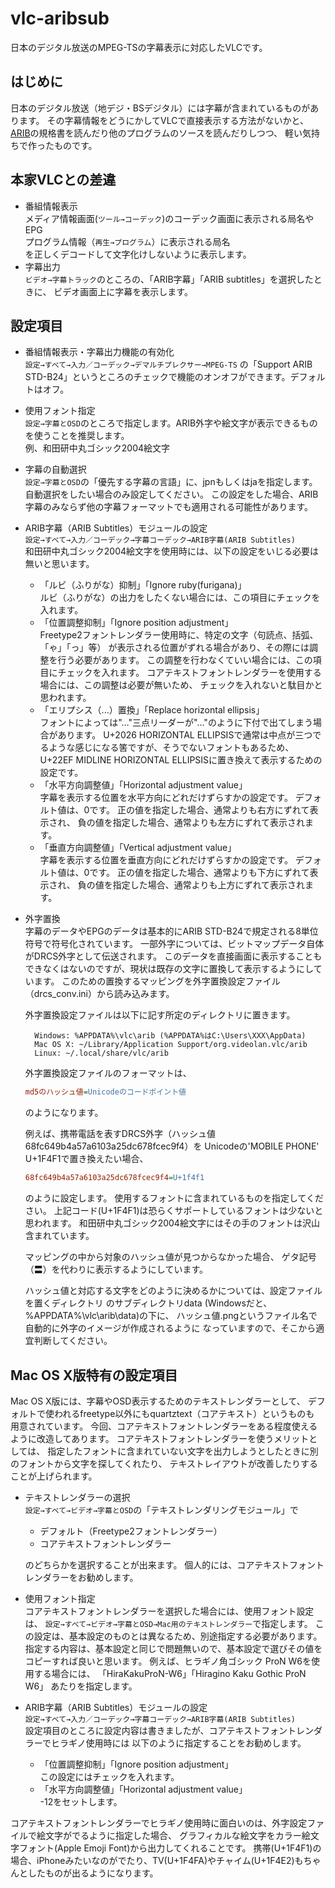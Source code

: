 vlc-aribsub
===========

日本のデジタル放送のMPEG-TSの字幕表示に対応したVLCです。

はじめに
--------
日本のデジタル放送（地デジ・BSデジタル）には字幕が含まれているものがあります。
その字幕情報をどうにかしてVLCで直接表示する方法がないかと、
[ARIB](http://www.arib.or.jp/)の規格書を読んだり他のプログラムのソースを読んだりしつつ、
軽い気持ちで作ったものです。

本家VLCとの差違
---------------
* 番組情報表示  
    メディア情報画面(`ツール→コーデック`)のコーデック画面に表示される局名やEPG  
    プログラム情報（`再生→プログラム`）に表示される局名  
    を正しくデコードして文字化けしないように表示します。
* 字幕出力  
    `ビデオ→字幕トラック`のところの、「ARIB字幕」「ARIB subtitles」を選択したときに、
    ビデオ画面上に字幕を表示します。

設定項目
--------
* 番組情報表示・字幕出力機能の有効化  
    `設定→すべて→入力／コーデック→デマルチプレクサー→MPEG-TS`
    の「Support ARIB STD-B24」というところのチェックで機能のオンオフができます。デフォルトはオフ。
* 使用フォント指定  
    `設定→字幕とOSD`のところで指定します。ARIB外字や絵文字が表示できるものを使うことを推奨します。  
    例、和田研中丸ゴシック2004絵文字
* 字幕の自動選択  
    `設定→字幕とOSD`の「優先する字幕の言語」に、jpnもしくはjaを指定します。
    自動選択をしたい場合のみ設定してください。
    この設定をした場合、ARIB字幕のみならず他の字幕フォーマットでも適用される可能性があります。
* ARIB字幕（ARIB Subtitles）モジュールの設定  
    `設定→すべて→入力／コーデック→字幕コーデック→ARIB字幕(ARIB Subtitles)`  
    和田研中丸ゴシック2004絵文字を使用時には、以下の設定をいじる必要は無いと思います。
    * 「ルビ（ふりがな）抑制」「Ignore ruby(furigana)」  
        ルビ（ふりがな）の出力をしたくない場合には、この項目にチェックを入れます。
    * 「位置調整抑制」「Ignore position adjustment」  
        Freetype2フォントレンダラー使用時に、特定の文字（句読点、括弧、「ゃ」「っ」等）
        が表示される位置がずれる場合があり、その際には調整を行う必要があります。
        この調整を行わなくていい場合には、この項目にチェックを入れます。
        コアテキストフォントレンダラーを使用する場合には、この調整は必要が無いため、
        チェックを入れないと駄目かと思われます。
    * 「エリプシス（...）置換」「Replace horizontal ellipsis」  
        フォントによっては"…"三点リーダーが"..."のように下付で出てしまう場合があります。
        U+2026 HORIZONTAL ELLIPSISで通常は中点が三つでるような感じになる筈ですが、そうでないフォントもあるため、
        U+22EF MIDLINE HORIZONTAL ELLIPSISに置き換えて表示するための設定です。
    * 「水平方向調整値」「Horizontal adjustment value」  
        字幕を表示する位置を水平方向にどれだけずらすかの設定です。
        デフォルト値は、0です。
        正の値を指定した場合、通常よりも右方にずれて表示され、
        負の値を指定した場合、通常よりも左方にずれて表示されます。
    * 「垂直方向調整値」「Vertical adjustment value」  
        字幕を表示する位置を垂直方向にどれだけずらすかの設定です。
        デフォルト値は、0です。
        正の値を指定した場合、通常よりも下方にずれて表示され、
        負の値を指定した場合、通常よりも上方にずれて表示されます。
* 外字置換  
    字幕のデータやEPGのデータは基本的にARIB STD-B24で規定される8単位符号で符号化されています。
    一部外字については、ビットマップデータ自体がDRCS外字として伝送されます。
    このデータを直接画面に表示することもできなくはないのですが、現状は既存の文字に置換して表示するようにしています。
    このための置換するマッピングを外字置換設定ファイル（drcs_conv.ini）から読み込みます。
    
    外字置換設定ファイルは以下に記す所定のディレクトリに置きます。
    
        Windows: %APPDATA%\vlc\arib (%APPDATA%はC:\Users\XXX\AppData)  
        Mac OS X: ~/Library/Application Support/org.videolan.vlc/arib  
        Linux: ~/.local/share/vlc/arib
    
    外字置換設定ファイルのフォーマットは、
    ```ini
    md5のハッシュ値=Unicodeのコードポイント値
    ```
    のようになります。
    
    例えば、携帯電話を表すDRCS外字（ハッシュ値68fc649b4a57a6103a25dc678fcec9f4）を
    Unicodeの'MOBILE PHONE' U+1F4F1で置き換えたい場合、
    ```ini
    68fc649b4a57a6103a25dc678fcec9f4=U+1f4f1
    ```
    のように設定します。
    使用するフォントに含まれているものを指定してください。
    上記コード(U+1F4F1)は恐らくサポートしているフォントは少ないと思われます。
    和田研中丸ゴシック2004絵文字にはその手のフォントは沢山含まれています。
    
    マッピングの中から対象のハッシュ値が見つからなかった場合、
    ゲタ記号（〓）を代わりに表示するようにしています。
    
    ハッシュ値と対応する文字をどのように決めるかについては、設定ファイルを置くディレクトリ
    のサブディレクトリdata (Windowsだと、%APPDATA%\vlc\arib\data)の下に、
    ハッシュ値.pngというファイル名で自動的に外字のイメージが作成されるように
    なっていますので、そこから適宜判断してください。

Mac OS X版特有の設定項目
------------------------
Mac OS X版には、字幕やOSD表示するためのテキストレンダラーとして、
デフォルトで使われるfreetype以外にもquartztext（コアテキスト）というものも
用意されています。
今回、コアテキストフォントレンダラーをある程度使えるように改造してあります。
コアテキストフォントレンダラーを使うメリットとしては、
指定したフォントに含まれていない文字を出力しようとしたときに別のフォントから文字を探してくれたり、
テキストレイアウトが改善したりすることが上げられます。

* テキストレンダラーの選択  
    `設定→すべて→ビデオ→字幕とOSD`の「テキストレンダリングモジュール」で
    
    * デフォルト（Freetype2フォントレンダラー）
    * コアテキストフォントレンダラー
    
    のどちらかを選択することが出来ます。
    個人的には、コアテキストフォントレンダラーをお勧めします。
* 使用フォント指定  
    コアテキストフォントレンダラーを選択した場合には、使用フォント設定は、
    `設定→すべて→ビデオ→字幕とOSD→Mac用のテキストレンダラー`で指定します。
    この設定は、基本設定のものとは異なるため、別途指定する必要があります。
    指定する内容は、基本設定と同じで問題無いので、基本設定で選びその値を
    コピーすれば良いと思います。
    例えば、ヒラギノ角ゴシック ProN W6を使用する場合には、
    「HiraKakuProN-W6」「Hiragino Kaku Gothic ProN W6」
    あたりを指定します。
* ARIB字幕（ARIB Subtitles）モジュールの設定   
    `設定→すべて→入力／コーデック→字幕コーデック→ARIB字幕(ARIB Subtitles)`  
    設定項目のところに設定内容は書きましたが、コアテキストフォントレンダラーでヒラギノ使用時には
    以下のように指定することをお勧めします。
    * 「位置調整抑制」「Ignore position adjustment」  
        この設定にはチェックを入れます。
    * 「水平方向調整値」「Horizontal adjustment value」  
        -12をセットします。

コアテキストフォントレンダラーでヒラギノ使用時に面白いのは、外字設定ファイルで絵文字がでるように指定した場合、
グラフィカルな絵文字をカラー絵文字フォント(Apple Emoji Font)から出力してくれることです。
携帯(U+1F4F1)の場合、iPhoneみたいなのがでたり、TV(U+1F4FA)やチャイム(U+1F4E2)もちゃんとしたものが出るようになります。